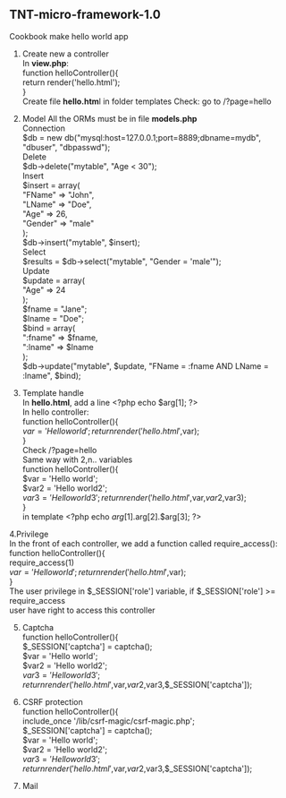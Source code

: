 ## TNT-micro-framework-1.0  

Cookbook make hello world app  
  
1. Create new a controller  
In **view.php**:  
function helloController(){  
return render('hello.html');  
}  
Create file **hello.htm**l in folder templates
Check: go to /?page=hello  
  
2. Model
All the ORMs must be in file **models.php**  
Connection  
$db = new db("mysql:host=127.0.0.1;port=8889;dbname=mydb", "dbuser", "dbpasswd");  
Delete  
$db-&gt;delete("mytable", "Age &lt; 30");  
Insert  
$insert = array(  
"FName" =&gt; "John",  
"LName" =&gt; "Doe",  
"Age" =&gt; 26,  
"Gender" =&gt; "male"  
);  
$db-&gt;insert("mytable", $insert);  
Select  
$results = $db-&gt;select("mytable", "Gender = 'male'");  
Update  
$update = array(  
"Age" =&gt; 24  
);  
$fname = "Jane";  
$lname = "Doe";  
$bind = array(  
":fname" =&gt; $fname,  
":lname" =&gt; $lname  
);  
$db-&gt;update("mytable", $update, "FName = :fname AND LName = :lname", $bind);  
  
3. Template handle  
In **hello.html**, add a line &lt;?php echo $arg[1]; ?&gt;  
In hello controller:  
function helloController(){  
$var = 'Hello world';  
return render('hello.html',$var);  
}  
Check /?page=hello  
Same way with 2,n.. variables  
function helloController(){  
$var = 'Hello world';  
$var2 = 'Hello world2';  
$var3 = 'Hello world3';  
return render('hello.html',$var,$var2,$var3);  
}  
in template &lt;?php echo $arg[1].$arg[2].$arg[3]; ?&gt;  
  
4.Privilege  
In the front of each controller, we add a function called require_access():  
function helloController(){  
require_access(1)  
$var = 'Hello world';  
return render('hello.html',$var);  
}  
The user privilege in $_SESSION['role'] variable, if $_SESSION['role'] &gt;= require_access  
user have right to access this controller  
  
5. Captcha   
function helloController(){  
$_SESSION['captcha'] = captcha();  
$var = 'Hello world';  
$var2 = 'Hello world2';  
$var3 = 'Hello world3';  
return render('hello.html',$var,$var2,$var3,$_SESSION['captcha']);  
  
6. CSRF protection  
function helloController(){  
include_once '/lib/csrf-magic/csrf-magic.php';  
$_SESSION['captcha'] = captcha();  
$var = 'Hello world';  
$var2 = 'Hello world2';  
$var3 = 'Hello world3';  
return render('hello.html',$var,$var2,$var3,$_SESSION['captcha']);  
  
7. Mail
